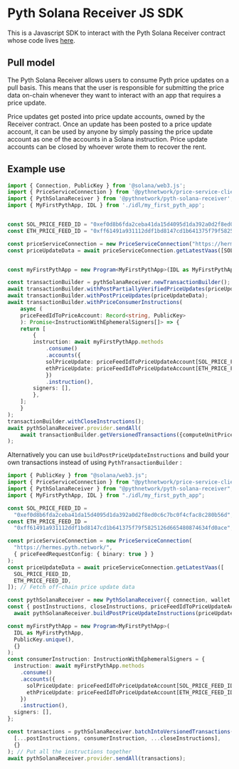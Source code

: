 # Pyth Solana Receiver JS SDK

This is a Javascript SDK to interact with the Pyth Solana Receiver contract whose code lives [here](/target_chains/solana).

## Pull model

The Pyth Solana Receiver allows users to consume Pyth price updates on a pull basis. This means that the user is responsible for submitting the price data on-chain whenever they want to interact with an app that requires a price update.

Price updates get posted into price update accounts, owned by the Receiver contract. Once an update has been posted to a price update account, it can be used by anyone by simply passing the price update account as one of the accounts in a Solana instruction.
Price update accounts can be closed by whoever wrote them to recover the rent.

## Example use

```ts
import { Connection, PublicKey } from '@solana/web3.js';
import { PriceServiceConnection } from '@pythnetwork/price-service-client';
import { PythSolanaReceiver } from '@pythnetwork/pyth-solana-receiver';
import { MyFirstPythApp, IDL } from './idl/my_first_pyth_app';


const SOL_PRICE_FEED_ID = "0xef0d8b6fda2ceba41da15d4095d1da392a0d2f8ed0c6c7bc0f4cfac8c280b56d"
const ETH_PRICE_FEED_ID = "0xff61491a931112ddf1bd8147cd1b641375f79f5825126d665480874634fd0ace"

const priceServiceConnection = new PriceServiceConnection("https://hermes.pyth.network/", { priceFeedRequestConfig: { binary: true } });
const priceUpdateData = await priceServiceConnection.getLatestVaas([SOL_PRICE_FEED_ID, ETH_PRICE_FEED_ID]);  // Fetch off-chain price update data


const myFirstPythApp = new Program<MyFirstPythApp>(IDL as MyFirstPythApp, , PublicKey.unique(), {})

const transactionBuilder = pythSolanaReceiver.newTransactionBuilder();
await transactionBuilder.withPostPartiallyVerifiedPriceUpdates(priceUpdateData);
await transactionBuilder.withPostPriceUpdates(priceUpdateData);
await transactionBuilder.withPriceConsumerInstructions(
    async (
    priceFeedIdToPriceAccount: Record<string, PublicKey>
    ): Promise<InstructionWithEphemeralSigners[]> => {
    return [
        {
        instruction: await myFirstPythApp.methods
            .consume()
            .accounts({
            solPriceUpdate: priceFeedIdToPriceUpdateAccount[SOL_PRICE_FEED_ID],
            ethPriceUpdate: priceFeedIdToPriceUpdateAccount[ETH_PRICE_FEED_ID],
            })
            .instruction(),
        signers: [],
        },
    ];
    }
);
transactionBuilder.withCloseInstructions();
await pythSolanaReceiver.provider.sendAll(
    await transactionBuilder.getVersionedTransactions({computeUnitPriceMicroLamports:1000000}),
);
```

Alternatively you can use `buildPostPriceUpdateInstructions` and build your own transactions instead of using `PythTransactionBuilder` :

```ts
import { PublicKey } from "@solana/web3.js";
import { PriceServiceConnection } from "@pythnetwork/price-service-client";
import { PythSolanaReceiver } from "@pythnetwork/pyth-solana-receiver";
import { MyFirstPythApp, IDL } from "./idl/my_first_pyth_app";

const SOL_PRICE_FEED_ID =
  "0xef0d8b6fda2ceba41da15d4095d1da392a0d2f8ed0c6c7bc0f4cfac8c280b56d";
const ETH_PRICE_FEED_ID =
  "0xff61491a931112ddf1bd8147cd1b641375f79f5825126d665480874634fd0ace";

const priceServiceConnection = new PriceServiceConnection(
  "https://hermes.pyth.network/",
  { priceFeedRequestConfig: { binary: true } }
);
const priceUpdateData = await priceServiceConnection.getLatestVaas([
  SOL_PRICE_FEED_ID,
  ETH_PRICE_FEED_ID,
]); // Fetch off-chain price update data

const pythSolanaReceiver = new PythSolanaReceiver({ connection, wallet });
const { postInstructions, closeInstructions, priceFeedIdToPriceUpdateAccount } =
  await pythSolanaReceiver.buildPostPriceUpdateInstructions(priceUpdateData); // Get instructions to post the price update data and to close the accounts later

const myFirstPythApp = new Program<MyFirstPythApp>(
  IDL as MyFirstPythApp,
  PublicKey.unique(),
  {}
);
const consumerInstruction: InstructionWithEphemeralSigners = {
  instruction: await myFirstPythApp.methods
    .consume()
    .accounts({
      solPriceUpdate: priceFeedIdToPriceUpdateAccount[SOL_PRICE_FEED_ID],
      ethPriceUpdate: priceFeedIdToPriceUpdateAccount[ETH_PRICE_FEED_ID],
    })
    .instruction(),
  signers: [],
};

const transactions = pythSolanaReceiver.batchIntoVersionedTransactions(
  [...postInstructions, consumerInstruction, ...closeInstructions],
  {}
); // Put all the instructions together
await pythSolanaReceiver.provider.sendAll(transactions);
```
